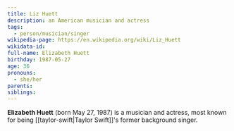 ```yaml
---
title: Liz Huett
description: an American musician and actress
tags:
  - person/musician/singer
wikipedia-page: https://en.wikipedia.org/wiki/Liz_Huett
wikidata-id: 
full-name: Elizabeth Huett
birthday: 1987-05-27
age: 36
pronouns:
  - she/her
parents: 
siblings:
---
```

**Elizabeth Huett** (born May 27, 1987) is a musician and actress, most known for being [[taylor-swift|Taylor Swift]]'s former background singer.